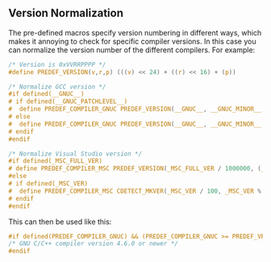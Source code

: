 ## Version Normalization ##

The pre-defined macros specify version numbering in different ways, which makes it annoying to check for specific compiler versions. In this case you can normalize the version number of the different compilers. For example:

```c
/* Version is 0xVVRRPPPP */
#define PREDEF_VERSION(v,r,p) (((v) << 24) + ((r) << 16) + (p))

/* Normalize GCC version */
#if defined(__GNUC__)
# if defined(__GNUC_PATCHLEVEL__)
#  define PREDEF_COMPILER_GNUC PREDEF_VERSION(__GNUC__, __GNUC_MINOR__, __GNUC_PATCHLEVEL__)
# else
#  define PREDEF_COMPILER_GNUC PREDEF_VERSION(__GNUC__, __GNUC_MINOR__, 0)
# endif
#endif

/* Normalize Visual Studio version */
#if defined(_MSC_FULL_VER)
# define PREDEF_COMPILER_MSC PREDEF_VERSION(_MSC_FULL_VER / 1000000, (_MSC_FULL_VER % 1000000) / 10000, _MSC_FULL_VER % 10000)
#else
# if defined(_MSC_VER)
#  define PREDEF_COMPILER_MSC CDETECT_MKVER(_MSC_VER / 100, _MSC_VER % 100, 0)
# endif
#endif
```

This can then be used like this:

```c
#if defined(PREDEF_COMPILER_GNUC) && (PREDEF_COMPILER_GNUC >= PREDEF_VERSION(4, 6, 0))
/* GNU C/C++ compiler version 4.6.0 or newer */
#endif
```
